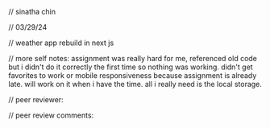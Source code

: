 // sinatha chin

// 03/29/24

// weather app rebuild in next js

// more self notes: assignment was really hard for me, referenced old code but i didn't do it correctly the first time so nothing was working. didn't get favorites to work or mobile responsiveness because assignment is already late. will work on it when i have the time. all i really need is the local storage.

// peer reviewer:

// peer review comments: